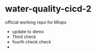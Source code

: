 # water-quality-cicd-2
official working repo for Mlops
* update to demo
* Third check
* fourth check
check
* 
